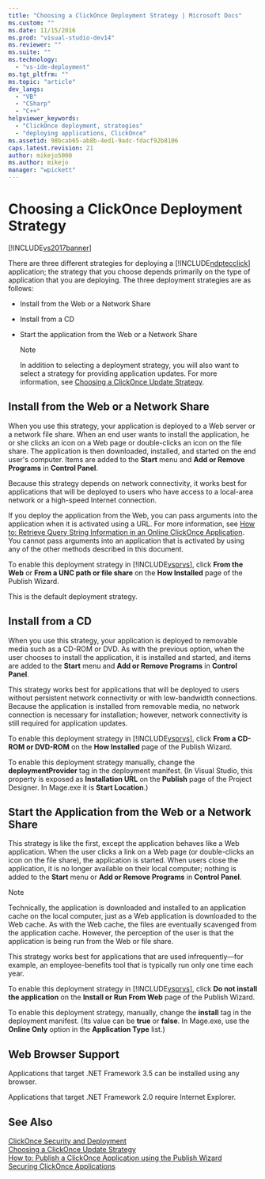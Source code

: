 ```yaml
---
title: "Choosing a ClickOnce Deployment Strategy | Microsoft Docs"
ms.custom: ""
ms.date: 11/15/2016
ms.prod: "visual-studio-dev14"
ms.reviewer: ""
ms.suite: ""
ms.technology: 
  - "vs-ide-deployment"
ms.tgt_pltfrm: ""
ms.topic: "article"
dev_langs: 
  - "VB"
  - "CSharp"
  - "C++"
helpviewer_keywords: 
  - "ClickOnce deployment, strategies"
  - "deploying applications, ClickOnce"
ms.assetid: 98bcab65-ab8b-4ed1-9adc-fdacf92b8106
caps.latest.revision: 21
author: mikejo5000
ms.author: mikejo
manager: "wpickett"
---
```

# Choosing a ClickOnce Deployment Strategy
[!INCLUDE[vs2017banner](../includes/vs2017banner.md)]

There are three different strategies for deploying a [!INCLUDE[ndptecclick](../includes/ndptecclick-md.md)] application; the strategy that you choose depends primarily on the type of application that you are deploying. The three deployment strategies are as follows:  
  
-   Install from the Web or a Network Share  
  
-   Install from a CD  
  
-   Start the application from the Web or a Network Share  
  
    > [!NOTE]
    >  In addition to selecting a deployment strategy, you will also want to select a strategy for providing application updates. For more information, see [Choosing a ClickOnce Update Strategy](../deployment/choosing-a-clickonce-update-strategy.md).  
  
## Install from the Web or a Network Share  
 When you use this strategy, your application is deployed to a Web server or a network file share. When an end user wants to install the application, he or she clicks an icon on a Web page or double-clicks an icon on the file share. The application is then downloaded, installed, and started on the end user's computer. Items are added to the **Start** menu and **Add or Remove Programs** in **Control Panel**.  
  
 Because this strategy depends on network connectivity, it works best for applications that will be deployed to users who have access to a local-area network or a high-speed Internet connection.  
  
 If you deploy the application from the Web, you can pass arguments into the application when it is activated using a URL. For more information, see [How to: Retrieve Query String Information in an Online ClickOnce Application](../deployment/how-to-retrieve-query-string-information-in-an-online-clickonce-application.md). You cannot pass arguments into an application that is activated by using any of the other methods described in this document.  
  
 To enable this deployment strategy in [!INCLUDE[vsprvs](../includes/vsprvs-md.md)], click **From the Web** or **From a UNC path or file share** on the **How Installed** page of the Publish Wizard.  
  
 This is the default deployment strategy.  
  
## Install from a CD  
 When you use this strategy, your application is deployed to removable media such as a CD-ROM or DVD. As with the previous option, when the user chooses to install the application, it is installed and started, and items are added to the **Start** menu and **Add or Remove Programs** in **Control Panel**.  
  
 This strategy works best for applications that will be deployed to users without persistent network connectivity or with low-bandwidth connections. Because the application is installed from removable media, no network connection is necessary for installation; however, network connectivity is still required for application updates.  
  
 To enable this deployment strategy in [!INCLUDE[vsprvs](../includes/vsprvs-md.md)], click **From a CD-ROM or DVD-ROM** on the **How Installed** page of the Publish Wizard.  
  
 To enable this deployment strategy manually, change the **deploymentProvider** tag in the deployment manifest. (In Visual Studio, this property is exposed as **Installation URL** on the **Publish** page of the Project Designer. In Mage.exe it is **Start Location**.)  
  
## Start the Application from the Web or a Network Share  
 This strategy is like the first, except the application behaves like a Web application. When the user clicks a link on a Web page (or double-clicks an icon on the file share), the application is started. When users close the application, it is no longer available on their local computer; nothing is added to the **Start** menu or **Add or Remove Programs** in **Control Panel**.  
  
> [!NOTE]
>  Technically, the application is downloaded and installed to an application cache on the local computer, just as a Web application is downloaded to the Web cache. As with the Web cache, the files are eventually scavenged from the application cache. However, the perception of the user is that the application is being run from the Web or file share.  
  
 This strategy works best for applications that are used infrequently—for example, an employee-benefits tool that is typically run only one time each year.  
  
 To enable this deployment strategy in [!INCLUDE[vsprvs](../includes/vsprvs-md.md)], click **Do not install the application** on the **Install or Run From Web** page of the Publish Wizard.  
  
 To enable this deployment strategy, manually, change the **install** tag in the deployment manifest. (Its value can be **true** or **false**. In Mage.exe, use the **Online Only** option in the **Application Type** list.)  
  
## Web Browser Support  
 Applications that target .NET Framework 3.5 can be installed using any browser.  
  
 Applications that target .NET Framework 2.0 require Internet Explorer.  
  
## See Also  
 [ClickOnce Security and Deployment](../deployment/clickonce-security-and-deployment.md)   
 [Choosing a ClickOnce Update Strategy](../deployment/choosing-a-clickonce-update-strategy.md)   
 [How to: Publish a ClickOnce Application using the Publish Wizard](../deployment/how-to-publish-a-clickonce-application-using-the-publish-wizard.md)   
 [Securing ClickOnce Applications](../deployment/securing-clickonce-applications.md)




